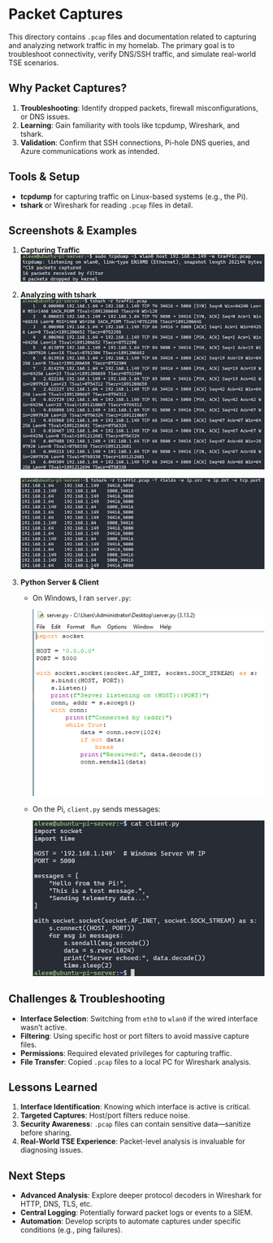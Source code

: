 # Packet Captures

This directory contains `.pcap` files and documentation related to capturing and analyzing network traffic in my homelab. The primary goal is to troubleshoot connectivity, verify DNS/SSH traffic, and simulate real-world TSE scenarios.

## Why Packet Captures?

1. **Troubleshooting**: Identify dropped packets, firewall misconfigurations, or DNS issues.  
2. **Learning**: Gain familiarity with tools like tcpdump, Wireshark, and tshark.  
3. **Validation**: Confirm that SSH connections, Pi-hole DNS queries, and Azure communications work as intended.

## Tools & Setup

- **tcpdump** for capturing traffic on Linux-based systems (e.g., the Pi).  
- **tshark** or Wireshark for reading `.pcap` files in detail.

## Screenshots & Examples

1. **Capturing Traffic**  
   ![tcpdump capturing host 192.168.1.149 => traffic.pcap](/images/33.png)

2. **Analyzing with tshark**  
   ![tshark reading traffic.pcap (raw)](/images/34.png)

   ![tshark fields ip.src ip.dst tcp.port](/images/35.png)

3. **Python Server & Client**  
   - On Windows, I ran `server.py`:

     ![server.py listening on 0.0.0.0:5000](/images/30.png)

   - On the Pi, `client.py` sends messages:

     ![client.py example](/images/32.png)

## Challenges & Troubleshooting

- **Interface Selection**: Switching from `eth0` to `wlan0` if the wired interface wasn’t active.  
- **Filtering**: Using specific host or port filters to avoid massive capture files.  
- **Permissions**: Required elevated privileges for capturing traffic.  
- **File Transfer**: Copied `.pcap` files to a local PC for Wireshark analysis.

## Lessons Learned

1. **Interface Identification**: Knowing which interface is active is critical.  
2. **Targeted Captures**: Host/port filters reduce noise.  
3. **Security Awareness**: `.pcap` files can contain sensitive data—sanitize before sharing.  
4. **Real-World TSE Experience**: Packet-level analysis is invaluable for diagnosing issues.

## Next Steps

- **Advanced Analysis**: Explore deeper protocol decoders in Wireshark for HTTP, DNS, TLS, etc.  
- **Central Logging**: Potentially forward packet logs or events to a SIEM.  
- **Automation**: Develop scripts to automate captures under specific conditions (e.g., ping failures).
